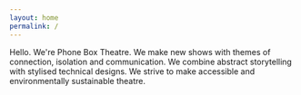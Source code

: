 ```yaml
---
layout: home 
permalink: / 
---
```


Hello. We're Phone Box Theatre. <span class="font-weight-light">We make new shows with themes of connection, isolation and communication. We combine abstract storytelling with stylised technical designs. We strive to make accessible and environmentally sustainable theatre.</span>